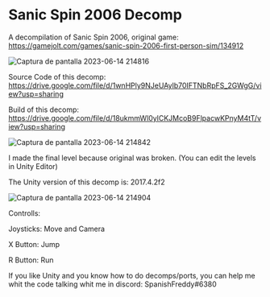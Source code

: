 # Sanic Spin 2006 Decomp
A decompilation of Sanic Spin 2006, original game: https://gamejolt.com/games/sanic-spin-2006-first-person-sim/134912

![Captura de pantalla 2023-06-14 214816](https://github.com/SpanishFreddy/Sanic-Spin-2006-Decomp/assets/121837347/20bc2430-fe0f-4e5b-84ed-bfc4d1ea00f0)

Source Code of this decomp:
https://drive.google.com/file/d/1wnHPly9NJeUAylb70IFTNbRpFS_2GWgG/view?usp=sharing

Build of this decomp:
https://drive.google.com/file/d/18ukmmWl0ylCKJMcoB9FlpacwKPnyM4tT/view?usp=sharing

![Captura de pantalla 2023-06-14 214842](https://github.com/SpanishFreddy/Sanic-Spin-2006-Decomp/assets/121837347/0bfe8db0-bb57-4490-9874-4a66d15f371b)

I made the final level because original was broken. (You can edit the levels in Unity Editor)

The Unity version of this decomp is: 2017.4.2f2

![Captura de pantalla 2023-06-14 214904](https://github.com/SpanishFreddy/Sanic-Spin-2006-Decomp/assets/121837347/029bba3f-4921-47b3-8e6a-b6b38108a028)

Controlls:

Joysticks: Move and Camera

X Button: Jump

R Button: Run

If you like Unity and you know how to do decomps/ports, you can help me whit the code talking whit me in discord: SpanishFreddy#6380
